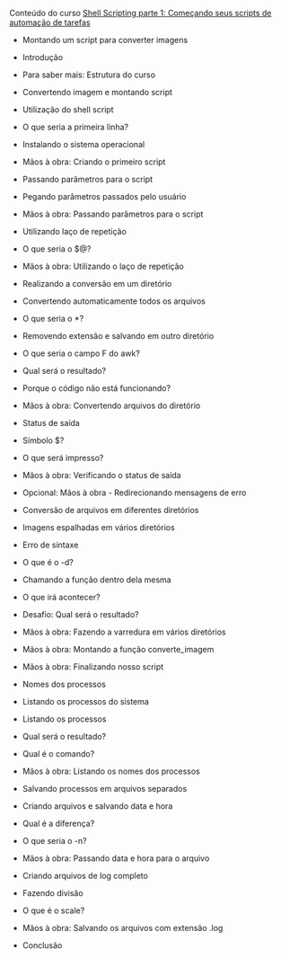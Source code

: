 Conteúdo do curso [Shell Scripting parte 1: Começando seus scripts de automação de tarefas](https://cursos.alura.com.br/course/shellscripting)

 - Montando um script para converter imagens
  - Introdução
  - Para saber mais: Estrutura do curso
  - Convertendo imagem e montando script
  - Utilização do shell script
  - O que seria a primeira linha?
  - Instalando o sistema operacional
  - Mãos à obra: Criando o primeiro script
  - Passando parâmetros para o script
  - Pegando parâmetros passados pelo usuário
  - Mãos à obra: Passando parâmetros para o script
  - Utilizando laço de repetição
  - O que seria o $@?
  - Mãos à obra: Utilizando o laço de repetição

 - Realizando a conversão em um diretório
  - Convertendo automaticamente todos os arquivos
  - O que seria o *?
  - Removendo extensão e salvando em outro diretório
  - O que seria o campo F do awk?
  - Qual será o resultado?
  - Porque o código não está funcionando?
  - Mãos à obra: Convertendo arquivos do diretório
  - Status de saída
  - Símbolo $?
  - O que será impresso?
  - Mãos à obra: Verificando o status de saída
  - Opcional: Mãos à obra - Redirecionando mensagens de erro

 - Conversão de arquivos em diferentes diretórios
  - Imagens espalhadas em vários diretórios
  - Erro de sintaxe
  - O que é o -d?
  - Chamando a função dentro dela mesma
  - O que irá acontecer?
  - Desafio: Qual será o resultado?
  - Mãos à obra: Fazendo a varredura em vários diretórios
  - Mãos à obra: Montando a função converte_imagem
  - Mãos à obra: Finalizando nosso script

 - Nomes dos processos
  - Listando os processos do sistema
  - Listando os processos
  - Qual será o resultado?
  - Qual é o comando?
  - Mãos à obra: Listando os nomes dos processos

 - Salvando processos em arquivos separados
  - Criando arquivos e salvando data e hora
  - Qual é a diferença?
  - O que seria o -n?
  - Mãos à obra: Passando data e hora para o arquivo
  - Criando arquivos de log completo
  - Fazendo divisão
  - O que é o scale?
  - Mãos à obra: Salvando os arquivos com extensão .log
  - Conclusão

